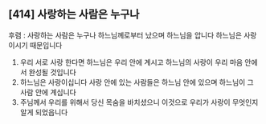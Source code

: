 ## [414] 사랑하는 사람은 누구나

후렴 : 사랑하는 사람은 누구나 하느님께로부터 났으며 
       하느님을 압니다 하느님은 사랑이시기 때문입니다
1) 우리 서로 사랑 한다면 하느님은 우리 안에 계시고 하느님의 사랑이 우리 마음 안에서 완성될 것입니다
2) 하느님은 사랑이십니다 사랑 안에 있는 사람들은 하느님 안에 있으며 하느님이 그 사람 안에 계십니다
3) 주님께서 우리를 위해서 당신 목숨을 바치셨으니 이것으로 우리가 사랑이 무엇인지 알게 되었읍니다
